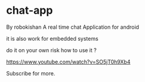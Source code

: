# chat-app
By robokishan
A real time chat Application for android

it is also work for embedded systems

do it on your own risk 
how to use it ?


https://www.youtube.com/watch?v=SO5jT0h9Xb4

Subscribe for more.
